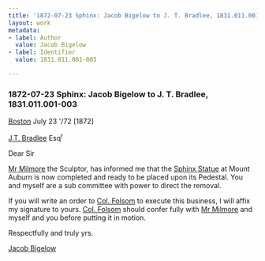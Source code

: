 ```yaml
---
title: '1872-07-23 Sphinx: Jacob Bigelow to J. T. Bradlee, 1831.011.001-003'
layout: work
metadata:
- label: Author
  value: Jacob Bigelow
- label: Identifier
  value: 1831.011.001-003

---
```

<div class="pages">
<div id="page-1076519">
<h3><a name="page-1076519">1872-07-23 Sphinx: Jacob Bigelow to J. T. Bradlee, 1831.011.001-003</a></h3>
<div class="page-content">
<p><a href='/pages/subjects/52559' title='Boston, MA'>Boston</a> <date when='1872-07-23'>July 23 '/72</date> [1872]</p>
<p><a href='/pages/subjects/52526' title='Bradlee, John T.'>J.T. Bradlee</a> Esq<sup>r</sup></p>
<p>Dear Sir</p>
<p><a href='/pages/subjects/52527' title='Milmore, Martin'>Mr Milmore</a><span class='line-break'> </span>the Sculptor, has informed me<span class='line-break'> </span>that the <a href='/pages/subjects/54544' title='Sphinx'>Sphinx Statue</a> at<span class='line-break'> </span>Mount Auburn is now completed<span class='line-break'> </span>and ready to be placed upon<span class='line-break'> </span>its Pedestal. You and myself<span class='line-break'> </span>are a sub committee with power<span class='line-break'> </span>to direct the removal.</p>
<p>If you will write an order to<span class='line-break'> </span><a href='/pages/subjects/52528' title='Folsom, Charles W.'>Col. Folsom</a> to execute this business,<span class='line-break'> </span>I will affix my signature to <span class='line-break'> </span>yours. <a href='/pages/subjects/52528' title='Folsom, Charles W.'>Col. Folsom</a> should confer<span class='line-break'> </span>fully with <a href='/pages/subjects/52527' title='Milmore, Martin'>Mr Milmore</a> and myself<span class='line-break'> </span>and you before putting it in<span class='line-break'> </span>motion.</p>
<p>Respectfully<span class='line-break'> </span>and truly yrs.</p>
<p><a href='/pages/subjects/52529' title='Bigelow, Jacob'>Jacob Bigelow</a></p>
</div>
</div>
<br />
</div>

